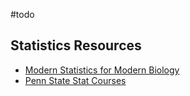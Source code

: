 #todo 


## Statistics Resources

- [Modern Statistics for Modern Biology](https://www.huber.embl.de/msmb/)
- [Penn State Stat Courses](https://online.stat.psu.edu/statprogram/graduate-programs)